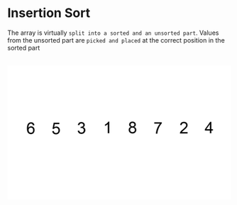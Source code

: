 # Insertion Sort

The array is virtually `split into a sorted and an unsorted part`. Values from the unsorted part are `picked and placed` at the correct position in the sorted part

<br>
<img src="../../Assets/insertion-sort.gif" width="700" style="display: block; margin: 0 auto" />
<br>
